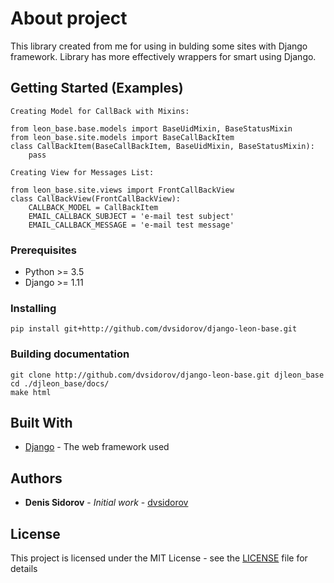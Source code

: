 # About project

This library created from me for using in bulding some sites with Django framework. Library has more effectively wrappers for smart using Django.


## Getting Started (Examples)
~~~
Creating Model for CallBack with Mixins:

from leon_base.base.models import BaseUidMixin, BaseStatusMixin
from leon_base.site.models import BaseCallBackItem
class CallBackItem(BaseCallBackItem, BaseUidMixin, BaseStatusMixin):
    pass

Creating View for Messages List:

from leon_base.site.views import FrontCallBackView
class CallBackView(FrontCallBackView):
    CALLBACK_MODEL = CallBackItem
    EMAIL_CALLBACK_SUBJECT = 'e-mail test subject'
    EMAIL_CALLBACK_MESSAGE = 'e-mail test message'
~~~ 

### Prerequisites

* Python >= 3.5
* Django >= 1.11


### Installing
~~~
pip install git+http://github.com/dvsidorov/django-leon-base.git
~~~

### Building documentation
~~~
git clone http://github.com/dvsidorov/django-leon-base.git djleon_base
cd ./djleon_base/docs/
make html
~~~

## Built With

* [Django](https://github.com/django/django.git) - The web framework used


## Authors

* **Denis Sidorov** - *Initial work* - [dvsidorov](https://github.com/dvsidorov)


## License

This project is licensed under the MIT License - see the [LICENSE](LICENSE) file for details
